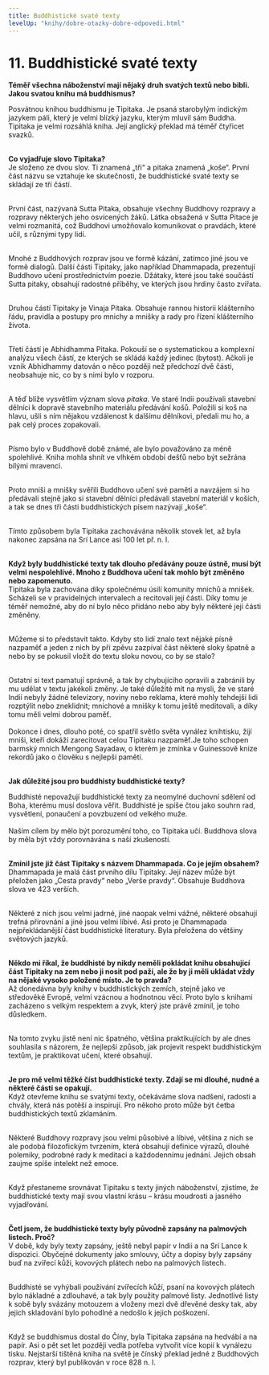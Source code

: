 ```yaml
---
title: Buddhistické svaté texty
levelUp: "knihy/dobre-otazky-dobre-odpovedi.html"
---
```


# 11. Buddhistické svaté texty

<b>Téměř všechna náboženství mají nějaký druh svatých textů nebo bibli. Jakou svatou knihu má buddhismus?</b><br>

Posvátnou knihou buddhismu je Tipitaka. Je psaná starobylým indickým
jazykem páli, který je velmi blízký jazyku, kterým mluvil sám Buddha.
Tipitaka je velmi rozsáhlá kniha. Její anglický překlad má téměř čtyřicet svazků.<br><br>

<b>Co vyjadřuje slovo Tipitaka?</b><br>
Je složeno ze dvou slov. Ti znamená „tři“ a pitaka znamená „koše“. První část názvu se vztahuje ke skutečnosti, že buddhistické svaté texty se skládají ze tří částí. <br><br>

První část, nazývaná Sutta Pitaka, obsahuje všechny Buddhovy rozpravy a rozpravy některých jeho osvícených žáků. Látka obsažená v Sutta Pitace je velmi rozmanitá, což Buddhovi umožňovalo komunikovat o pravdách, které učil, s různými typy lidí.<br><br>

Mnohé z Buddhových rozprav jsou ve formě kázání, zatímco jiné jsou ve formě dialogů. Další části Tipitaky, jako například Dhammapada, prezentují Buddhovo učení prostřednictvím poezie. Džátaky, které jsou také součástí Sutta pitaky, obsahují radostné příběhy, ve kterých jsou hrdiny často zvířata.<br><br>

Druhou částí Tipitaky je Vinaja Pitaka. Obsahuje rannou historii klášterního řádu, pravidla a postupy pro mnichy a mnišky a rady pro řízení klášterního života.<br><br>

Třetí částí je Abhidhamma Pitaka. Pokouší se o systematickou a komplexní analýzu všech částí, ze kterých se skládá každý jedinec (bytost). Ačkoli je vznik Abhidhammy datován o něco později než předchozí dvě části, neobsahuje nic, co by s nimi bylo v rozporu.<br><br>

A těď blíže vysvětlím význam slova <i>pitaka</i>. Ve staré Indii používali stavební dělníci k dopravě stavebního materiálu předávání košů. Položili si koš na hlavu, ušli s ním nějakou vzdálenost k dalšímu dělníkovi, předali mu ho, a pak celý proces zopakovali.<br><br>

Písmo bylo v Buddhově době známé, ale bylo považováno za méně spolehlivé. Kniha mohla shnít ve vlhkém období dešťů nebo být sežrána bílými mravenci. <br><br>

Proto mniši a mnišky svěřili Buddhovo učení své paměti a navzájem si ho předávali stejně jako si stavební dělníci předávali stavební materiál v koších, a tak se dnes tři části buddhistických písem nazývají „koše“. <br><br>

Tímto způsobem byla Tipitaka zachovávána několik stovek let, až byla nakonec zapsána na Srí Lance asi 100 let př. n. l.<br><br>

<b>Když byly buddhistické texty tak dlouho předávány pouze ústně,
musí být velmi nespolehlivé. Mnoho z Buddhova učení tak mohlo být
změněno nebo zapomenuto.</b><br>
Tipitaka byla zachována díky společnému úsilí komunity mnichů a mnišek.
Scházeli se v pravidelných intervalech a recitovali její části. Díky tomu je téměř nemožné, aby do ní bylo něco přidáno nebo aby byly některé její části změněny.<br><br>

Můžeme si to představit takto. Kdyby sto lidí znalo text
nějaké písně nazpaměť a jeden z nich by při zpěvu zazpíval část některé sloky špatně a nebo by se pokusil vložit do textu sloku novou, co by se stalo?<br><br>

Ostatní si text pamatují správně, a tak by chybujícího opravili
a zabránili by mu udělat v textu jakékoli změny. Je také důležité mít na mysli, že ve staré Indii nebyly žádné televizory, noviny nebo reklama, které mohly tehdejší lidi rozptýlit nebo zneklidnit; mnichové a mnišky k tomu ještě meditovali, a díky tomu měli velmi dobrou paměť.
<br><br>
Dokonce i dnes, dlouho poté, co spatřil světlo světa vynález knihtisku, žijí mniši, kteří dokáží zarecitovat celou Tipitaku nazpaměť.Je toho schopen barmský mnich Mengong Sayadaw, o kterém je zmínka v Guinessově knize rekordů jako
o člověku s nejlepší pamětí.<br><br>

<b>Jak důležité jsou pro buddhisty buddhistické texty?</b><br>

Buddhisté nepovažují buddhistické texty za neomylné duchovní sdělení
od Boha, kterému musí doslova věřit. Buddhisté je spíše čtou jako souhrn rad, vysvětlení, ponaučení a povzbuzení od velkého muže.
<br><br>
Naším cílem by mělo být porozumění toho, co Tipitaka učí. Buddhova slova by měla být vždy porovnávána s naší zkušeností.<br><br>

<b> Zmínil jste již část Tipitaky s názvem Dhammapada. Co je jejím obsahem?</b><br>
Dhammapada je malá část prvního dílu Tipitaky. Její název může být přeložen jako „Cesta pravdy“ nebo „Verše pravdy“. Obsahuje Buddhova slova ve 423 verších.<br><br>

Některé z nich jsou velmi jadrné, jiné naopak velmi vážné, některé obsahují trefná přirovnání a jiné jsou velmi líbivé. Asi proto je
Dhammapada nejpřekládanější část buddhistické literatury. Byla přeložena do většiny světových jazyků.<br><br>

<b> Někdo mi říkal, že buddhisté by nikdy neměli pokládat knihu obsahující část Tipitaky na zem nebo ji nosit pod paží, ale že by ji měli ukládat vždy na nějaké vysoko položené místo. Je to pravda?</b><br>
Až donedávna byly knihy v buddhistických zemích, stejně jako ve středověké Evropě, velmi vzácnou a hodnotnou věcí. Proto bylo s knihami
zacházeno s velkým respektem a zvyk, který jste právě zmínil, je toho důsledkem.<br><br>

Na tomto zvyku jistě není nic špatného, většina praktikujících
by ale dnes souhlasila s názorem, že nejlepší způsob, jak projevit respekt buddhistickým textům, je praktikovat učení, které obsahují.<br><br>

<b>Je pro mě velmi těžké číst buddhistické texty. Zdají se mi dlouhé,
nudné a některé části se opakují. </b><br>
Když otevřeme knihu se svatými texty, očekáváme slova nadšení, radosti
a chvály, která nás potěší a inspirují. Pro někoho proto může být četba
buddhistických textů zklamáním.<br><br>

Některé Buddhovy rozpravy jsou velmi působivé a líbivé, většina z nich se ale podobá filozofickým tvrzením, která obsahují definice výrazů, dlouhé polemiky, podrobné rady k meditaci a každodennímu jednání. Jejich obsah zaujme spíše intelekt než emoce.<br><br>

Když přestaneme srovnávat Tipitaku s texty jiných náboženství, zjistíme, že buddhistické texty mají svou vlastní krásu – krásu moudrosti a jasného vyjadřování.<br><br>

<b>Četl jsem, že buddhistické texty byly původně zapsány na palmových
listech. Proč?</b><br>
V době, kdy byly texty zapsány, ještě nebyl papír v Indii a na Srí Lance k dispozici. Obyčejné dokumenty jako smlouvy, účty a dopisy byly zapsány buď na zvířecí kůži, kovových plátech nebo na palmových listech. <br><br>

Buddhisté se vyhýbali používání zvířecích kůží, psaní na kovových plátech bylo nákladné a zdlouhavé, a tak byly použity palmové listy. Jednotlivé listy k sobě byly svázány motouzem a vloženy mezi dvě dřevěné desky tak, aby jejich skladování bylo pohodlné a nedošlo k jejich poškození. <br><br>

Když se buddhismus dostal do Číny, byla Tipitaka zapsána na hedvábí a na papír. Asi o pět set let později vedla potřeba vytvořit více kopií k vynálezu tisku. Nejstarší tištěná kniha na světě je čínský překlad jedné z Buddhových rozprav, který byl publikován v roce 828 n. l.
